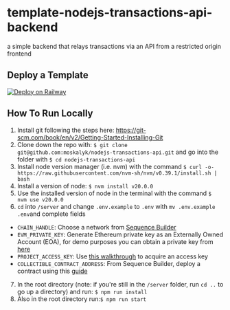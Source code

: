 # template-nodejs-transactions-api-backend
a simple backend that relays transactions via an API from a restricted origin frontend

## Deploy a Template
[![Deploy on Railway](https://railway.app/button.svg)](https://railway.app/template/ERJVm2)

## How To Run Locally
1. Install git following the steps here: https://git-scm.com/book/en/v2/Getting-Started-Installing-Git
2. Clone down the repo with: `$ git clone git@github.com:moskalyk/nodejs-transactions-api.git` and go into the folder with `$ cd nodejs-transactions-api`
3. Install node version manager (i.e. nvm) with the command `$ curl -o- https://raw.githubusercontent.com/nvm-sh/nvm/v0.39.1/install.sh | bash`
4. Install a version of node: `$ nvm install v20.0.0`
5. Use the installed version of node in the terminal with the command `$ nvm use v20.0.0` 
6. `cd` into `/server` and change `.env.example` to `.env` with `mv .env.example .env`and complete fields
- `CHAIN_HANDLE`: Choose a network from [Sequence Builder](https://sequence.build)
- `EVM_PRIVATE_KEY`: Generate Ethereum private key as an Externally Owned Account (EOA), for demo purposes you can obtain a private key from [here](https://sequence-ethauthproof-viewer.vercel.app/)
- `PROJECT_ACCESS_KEY`: Use [this walkthrough](https://docs.sequence.xyz/solutions/builder/getting-started#claim-an-api-access-key) to acquire an access key 
- `COLLECTIBLE_CONTRACT_ADDRESS`: From Sequence Builder, deploy a contract using this [guide](https://docs.sequence.xyz/solutions/collectibles/contracts/deploy-an-item-collection/)
7. In the root directory (note: if you're still in the `/server` folder, run `cd ..` to go up a directory) and run: `$ npm run install`
8. Also in the root directory run:`$ npm run start`
